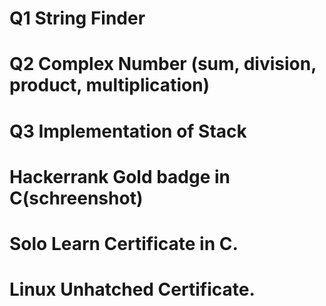 # Q1 String Finder
# Q2 Complex Number (sum, division, product, multiplication)
# Q3 Implementation of Stack
# Hackerrank Gold badge in C(schreenshot)
# Solo Learn Certificate in C.
# Linux Unhatched Certificate.
